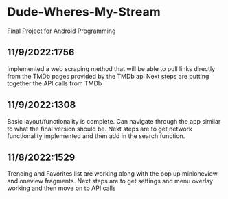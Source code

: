 # Dude-Wheres-My-Stream
Final Project for Android Programming

## 11/9/2022:1756
Implemented a web scraping method that will be able to pull links directly from the TMDb pages provided by the TMDb api
Next steps are putting together the API calls from TMDb

## 11/9/2022:1308
Basic layout/functionality is complete. Can navigate through the app similar to what the final version should be.
Next steps are to get network functionality implemented and then add in the search function.

## 11/8/2022:1529

Trending and Favorites list are working along with the pop up minioneview and oneview fragments.
Next steps are to get settings and menu overlay working and then move on to API calls
